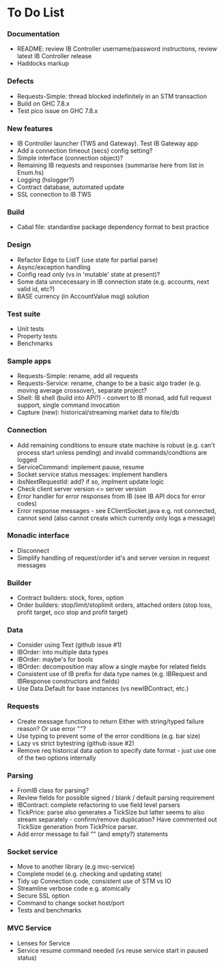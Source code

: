 
To Do List
==========

### Documentation

* README: review IB Controller username/password instructions, review latest IB Controller release
* Haddocks markup

### Defects

* Requests-Simple: thread blocked indefinitely in an STM transaction
* Build on GHC 7.8.x
* Test pico issue on GHC 7.8.x

### New features

* IB Controller launcher (TWS and Gateway). Test IB Gateway app
* Add a connection timeout (secs) config setting?
* Simple interface (connection object)?
* Remaining IB requests and responses (summarise here from list in Enum.hs)
* Logging (hslogger?)
* Contract database, automated update
* SSL connection to IB TWS

### Build

* Cabal file: standardise package dependency format to best practice

### Design

* Refactor Edge to ListT (use state for partial parse)
* Async/exception handling
* Config read only (vs in 'mutable' state at present)?
* Some data unncecessary in IB connection state (e.g. accounts, next valid id, etc?) 
* BASE currency (in AccountValue msg) solution

### Test suite 

* Unit tests
* Property tests
* Benchmarks

### Sample apps

* Requests-Simple: rename, add all requests
* Requests-Service: rename, change to be a basic algo trader (e.g. moving average crossover), separate project?
* Shell: IB shell (build into API?) - convert to IB monad, add full request support, single command invocation
* Capture (new): historical/streaming market data to file/db

### Connection

* Add remaining conditions to ensure state machine is robust (e.g. can't process start unless pending) and invalid commands/condtions are logged
* ServiceCommand: implement pause, resume
* Socket service status messages: implement handlers
* ibsNextRequestId: add? if so, implment update logic
* Check client server version <= server version
* Error handler for error responses from IB (see IB API docs for error codes)
* Error response messages - see EClientSocket.java e.g. not connected, cannot send (also cannot create which currently only logs a message)

### Monadic interface

* Disconnect
* Simplify handling of request/order id's and server version in request messages

### Builder

* Contract builders: stock, forex, option
* Order builders: stop/limit/stoplimit orders, attached orders (stop loss, profit target, oco stop and profit target)

### Data 

* Consider using Text (github issue #1)
* IBOrder: into multiple data types
* IBOrder: maybe's for bools
* IBOrder: decomposition may allow a single maybe for related fields
* Consistent use of IB prefix for data type names (e.g. IBRequest and IBResponse constructors and fields)
* Use Data.Default for base instances (vs newIBContract, etc.)

### Requests

* Create message functions to return Either with string/typed failure reason? Or use error "<reason>"?
* Use typing to prevent some of the error conditions (e.g. bar size)
* Lazy vs strict bytestring (github issue #2)
* Remove req historical data option to specify date format - just use one of the two options internally

### Parsing

* FromIB class for parsing?
* Review fields for possible signed / blank / default parsing requirement
* IBContract: complete refactoring to use field level parsers
* TickPrice: parse also generates a TickSize but latter seems to also stream separately - confirm/remove duplication? Have commented out TickSize generation from TickPrice parser.
* Add error message to fail "" (and empty?) statements

### Socket service

* Move to another library (e.g mvc-service)
* Complete model (e.g. checking and updating state)
* Tidy up Connection code, consistent use of STM vs IO
* Streamline verbose code e.g. atomically
* Secure SSL option
* Command to change socket host/port
* Tests and benchmarks

### MVC Service

* Lenses for Service
* Service resume command needed (vs reuse service start in paused status)























